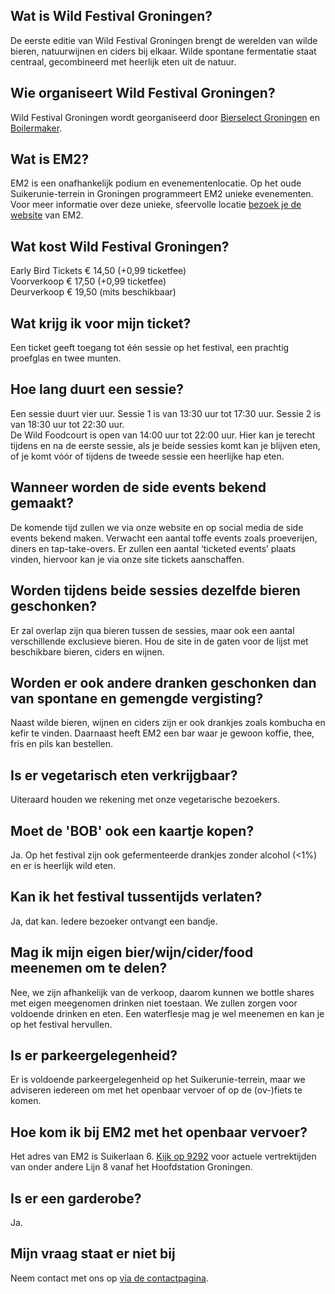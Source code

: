 ## Wat is Wild Festival Groningen?

De eerste editie van Wild Festival Groningen brengt de werelden van wilde bieren, natuurwijnen en ciders bij elkaar. Wilde spontane fermentatie staat centraal, gecombineerd met heerlijk eten uit de natuur.

## Wie organiseert Wild Festival Groningen?

Wild Festival Groningen wordt georganiseerd door <a href="http://www.bierselect.nl/" target="_blank">Bierselect Groningen</a> en <a href="https://www.boilermaker.nl/" target="_blank">Boilermaker</a>.

## Wat is EM2?

EM2 is een onafhankelijk podium en evenementenlocatie. Op het oude Suikerunie-terrein in Groningen programmeert EM2 unieke evenementen. Voor meer informatie over deze unieke, sfeervolle locatie <a href="https://em2groningen.nl/" target="_blank">bezoek je de website</a> van EM2.

## Wat kost Wild Festival Groningen?

Early Bird Tickets € 14,50 (+0,99 ticketfee)<br>
Voorverkoop € 17,50 (+0,99 ticketfee)<br>
Deurverkoop € 19,50 (mits beschikbaar)<br>

## Wat krijg ik voor mijn ticket?

Een ticket geeft toegang tot één sessie op het festival, een prachtig proefglas en twee munten.

## Hoe lang duurt een sessie?

Een sessie duurt vier uur. Sessie 1 is van 13:30 uur tot 17:30 uur. Sessie 2 is van 18:30 uur tot 22:30 uur.<br>
De Wild Foodcourt is open van 14:00 uur tot 22:00 uur. Hier kan je terecht tijdens en na de eerste sessie, als je beide sessies komt kan je blijven eten, of je komt vóór of tijdens de tweede sessie een heerlijke hap eten.

## Wanneer worden de side events bekend gemaakt?

De komende tijd zullen we via onze website en op social media de side events bekend maken. Verwacht een aantal toffe events zoals proeverijen, diners en tap-take-overs. Er zullen een aantal ‘ticketed events’ plaats vinden, hiervoor kan je via onze site tickets aanschaffen.

## Worden tijdens beide sessies dezelfde bieren geschonken?

Er zal overlap zijn qua bieren tussen de sessies, maar ook een aantal verschillende exclusieve bieren.
Hou de site in de gaten voor de lijst met beschikbare bieren, ciders en wijnen.

## Worden er ook andere dranken geschonken dan van spontane en gemengde vergisting?

Naast wilde bieren, wijnen en ciders zijn er ook drankjes zoals kombucha en kefir te vinden. Daarnaast heeft EM2 een bar waar je gewoon koffie, thee, fris en pils kan bestellen.

## Is er vegetarisch eten verkrijgbaar?

Uiteraard houden we rekening met onze vegetarische bezoekers.

## Moet de 'BOB' ook een kaartje kopen?

Ja. Op het festival zijn ook gefermenteerde drankjes zonder alcohol (<1%) en er is heerlijk wild eten.

## Kan ik het festival tussentijds verlaten?

Ja, dat kan. Iedere bezoeker ontvangt een bandje.

## Mag ik mijn eigen bier/wijn/cider/food meenemen om te delen?

Nee, we zijn afhankelijk van de verkoop, daarom kunnen we bottle shares met eigen meegenomen drinken niet toestaan. We zullen zorgen voor voldoende drinken en eten.
Een waterflesje mag je wel meenemen en kan je op het festival hervullen.

## Is er parkeergelegenheid?

Er is voldoende parkeergelegenheid op het Suikerunie-terrein, maar we adviseren iedereen om met het openbaar vervoer of op de (ov-)fiets te komen.

## Hoe kom ik bij EM2 met het openbaar vervoer?

Het adres van EM2 is Suikerlaan 6. <a href="https://9292.nl/reisadvies/groningen_bushalte-hoofdstation/groningen_suikerlaan-6/vertrek" target="_blank">Kijk op 9292</a> voor actuele vertrektijden van onder andere Lijn 8 vanaf het Hoofdstation Groningen.

## Is er een garderobe?

Ja.

## Mijn vraag staat er niet bij

Neem contact met ons op [via de contactpagina](/contact/).
